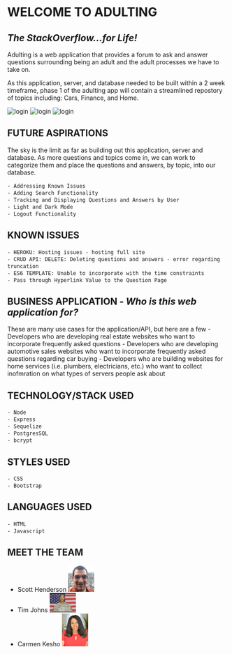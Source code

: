 # **WELCOME TO ADULTING**
## ***The StackOverflow...for Life!***

Adulting is a web application that provides a forum to ask and answer
questions surrounding being an adult and the adult processes we have to take on. 

As this application, server, and database needed to be built within a 2 week timeframe, phase 1 of the adulting app will contain a streamlined repostory of topics including: Cars, Finance, and Home. 

<img src="https://user-images.githubusercontent.com/85264996/136456547-a34eb83c-fe6d-4b5a-9f94-3e0696259052.png" alt="login" width="50%"/>
<img src="https://user-images.githubusercontent.com/85264996/136456209-e33d54f1-1804-4da9-8f5e-5728fee338ea.png" alt="login" width="50%"/>
<img src="https://user-images.githubusercontent.com/85264996/136456281-022a4a38-641d-4c17-8c93-40eed856a411.png" alt="login" width="50%"/>

## FUTURE ASPIRATIONS

The sky is the limit as far as building out this application, server and database. As more questions and topics come in, we can work to categorize them and place the questions and answers, by topic, into our database. 

    - Addressing Known Issues
    - Adding Search Functionality
    - Tracking and Displaying Questions and Answers by User
    - Light and Dark Mode
    - Logout Functionality

## KNOWN ISSUES
    - HEROKU: Hosting issues - hosting full site
    - CRUD API: DELETE: Deleting questions and answers - error regarding truncation
    - ES6 TEMPLATE: Unable to incorporate with the time constraints
    - Pass through Hyperlink Value to the Question Page

## BUSINESS APPLICATION - ***Who is this web application for?***

These are many use cases for the application/API, but here are a few
    - Developers who are developing real estate websites who want to incorporate frequently asked questions
    - Developers who are developing automotive sales websites who want to incorporate frequently asked questions regarding car buying
    - Developers who are building websites for home services (i.e. plumbers, electricians, etc.) who want to collect inofmration on what types of servers people ask about

## TECHNOLOGY/STACK USED
    - Node
    - Express
    - Sequelize
    - PostgresSQL
    - bcrypt

## STYLES USED
    - CSS
    - Bootstrap

## LANGUAGES USED
    - HTML
    - Javascript

## MEET THE TEAM
- Scott Henderson  <img src="./src/frontend/Images/scott_henderson_pic.jpg" width="60">
- Tim Johns <img src="./src/frontend/Images/profilepicresize.jpg" width="60">
- Carmen Kesho <img src="./src/frontend/Images/Carmen_Kesho_HighRes_CropSmall.jpg" width="60">







